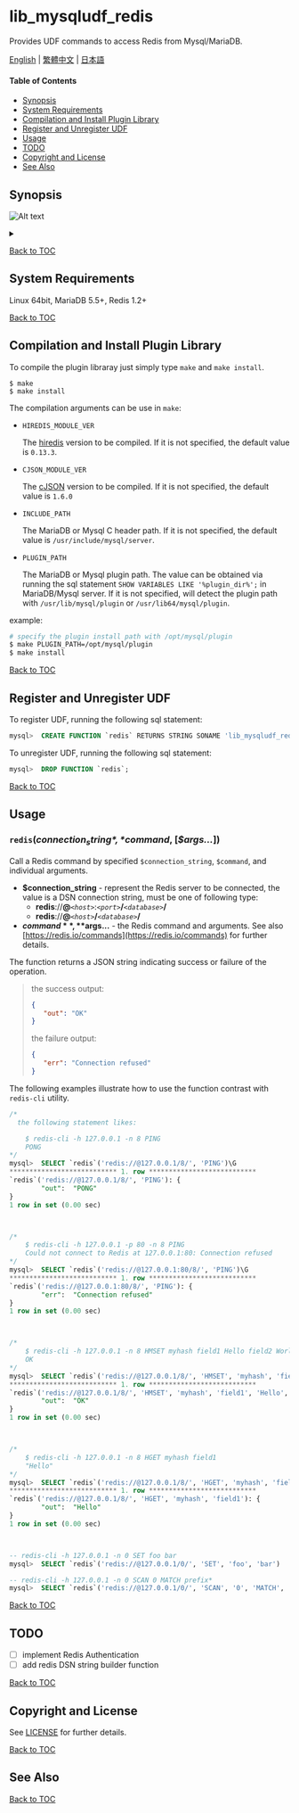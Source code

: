 lib_mysqludf_redis
==================
Provides UDF commands to access Redis from Mysql/MariaDB.

[English](README.md) | [繁體中文](README.hant.md) | [日本語](README.jp.md)


#### Table of Contents
* [Synopsis](#synopsis)
* [System Requirements](#system-requirements)
* [Compilation and Install Plugin Library](#compilation-and-install-plugin-library)
* [Register and Unregister UDF](#register-and-unregister-udf)
* [Usage](#usage)
* [TODO](#todo)
* [Copyright and License](#copyright-and-license)
* [See Also](#see-also)


Synopsis
--------
![Alt text](https://g.gravizo.com/source/figure01?https%3A%2F%2Fraw.githubusercontent.com%2FIdeonella-sakaiensis%2Flib_mysqludf_redis%2Fmaster%2FREADME.md?1)
<details>
<summary></summary>
figure01
  digraph G {
    
    rankdir = "LR";
    size ="8,8";

    edge [
        fontname = "Consolas"
        fontsize = 10
    ];
    MariaDB [
        label = "MariaDB\n(presistence)"
        shape = "box"
    ];
    Redis [
        label = "Redis\n(cached)"
        shape = "box"
    ];

    edge [
        fontcolor = "blue"
        color = "blue"
    ];
    writer;
    writer:e -> MariaDB [
        label="INSERT\nUPDATE\nDELETE"
    ];
    MariaDB -> Redis [
        label = "SET"
    ];

    edge [
        fontcolor = "red"
        color = "red"
    ];
    reader;
    reader:e -> MariaDB [
        label="SELECT"
    ];
    MariaDB -> Redis [
        label = "GET"
    ];
  }
figure01
</details>


[Back to TOC](#table-of-contents)


System Requirements
-------------------
Linux 64bit, MariaDB 5.5+, Redis 1.2+

[Back to TOC](#table-of-contents)


Compilation and Install Plugin Library
--------------------------------------
To compile the plugin libraray just simply type `make` and `make install`.
```
$ make
$ make install
```
The compilation arguments can be use in `make`:
* `HIREDIS_MODULE_VER`

  The [hiredis](https://github.com/redis/hiredis) version to be compiled. If it is not specified, the default value is `0.13.3`.

* `CJSON_MODULE_VER`

  The [cJSON](https://github.com/DaveGamble/cJSON) version to be compiled. If it is not specified, the default value is `1.6.0`

* `INCLUDE_PATH`

  The MariaDB or Mysql C header path. If it is not specified, the default value is `/usr/include/mysql/server`.

* `PLUGIN_PATH`

  The MariaDB or Mysql plugin path. The value can be obtained via running the sql statement `SHOW VARIABLES LIKE '%plugin_dir%';` in MariaDB/Mysql server. If it is not specified, will detect the plugin path with `/usr/lib/mysql/plugin` or `/usr/lib64/mysql/plugin`.

example:
```bash
# specify the plugin install path with /opt/mysql/plugin
$ make PLUGIN_PATH=/opt/mysql/plugin
$ make install
```
[Back to TOC](#table-of-contents)


Register and Unregister UDF
---------------------------
To register UDF, running the following sql statement:
```sql
mysql>  CREATE FUNCTION `redis` RETURNS STRING SONAME 'lib_mysqludf_redis.so';
```
To unregister UDF, running the following sql statement:
```sql
mysql>  DROP FUNCTION `redis`;
```

[Back to TOC](#table-of-contents)


Usage
-----
### `redis`(*$connection_string*,  *$command*,  [*$args...*])

Call a Redis command by specified `$connection_string`, `$command`, and individual arguments.

* **$connection_string** - represent the Redis server to be connected, the value is a DSN connection string, must be one of following type:
  - **redis**://**@**_`<host>`_:_`<port>`_**/**_`<database>`_**/**
  - **redis**://**@**_`<host>`_**/**_`<database>`_**/**
* **$command**, **$args...** - the Redis command and arguments. See also [https://redis.io/commands](https://redis.io/commands) for further details.


The function returns a JSON string indicating success or failure of the operation.
> the success output:
> ```json
> {
>    "out": "OK"
> }
> ```
> the failure output:
> ```json
> {
>    "err": "Connection refused"
> }
> ```

The following examples illustrate how to use the function contrast with `redis-cli` utility.
```sql
/*
  the following statement likes:

    $ redis-cli -h 127.0.0.1 -n 8 PING
    PONG
*/
mysql>  SELECT `redis`('redis://@127.0.0.1/8/', 'PING')\G
*************************** 1. row ***************************
`redis`('redis://@127.0.0.1/8/', 'PING'): {
        "out":  "PONG"
}
1 row in set (0.00 sec)



/*
    $ redis-cli -h 127.0.0.1 -p 80 -n 8 PING
    Could not connect to Redis at 127.0.0.1:80: Connection refused
*/
mysql>  SELECT `redis`('redis://@127.0.0.1:80/8/', 'PING')\G
*************************** 1. row ***************************
`redis`('redis://@127.0.0.1:80/8/', 'PING'): {
        "err":  "Connection refused"
}
1 row in set (0.00 sec)



/*
    $ redis-cli -h 127.0.0.1 -n 8 HMSET myhash field1 Hello field2 World
    OK
*/
mysql>  SELECT `redis`('redis://@127.0.0.1/8/', 'HMSET', 'myhash', 'field1', 'Hello', 'field2', 'World')\G
*************************** 1. row ***************************
`redis`('redis://@127.0.0.1/8/', 'HMSET', 'myhash', 'field1', 'Hello', 'field2', 'World'): {
        "out":  "OK"
}
1 row in set (0.00 sec)



/*
    $ redis-cli -h 127.0.0.1 -n 8 HGET myhash field1
    "Hello"
*/
mysql>  SELECT `redis`('redis://@127.0.0.1/8/', 'HGET', 'myhash', 'field1')\G
*************************** 1. row ***************************
`redis`('redis://@127.0.0.1/8/', 'HGET', 'myhash', 'field1'): {
        "out":  "Hello"
}
1 row in set (0.00 sec)



-- redis-cli -h 127.0.0.1 -n 0 SET foo bar
mysql>  SELECT `redis`('redis://@127.0.0.1/0/', 'SET', 'foo', 'bar')

-- redis-cli -h 127.0.0.1 -n 0 SCAN 0 MATCH prefix*
mysql>  SELECT `redis`('redis://@127.0.0.1/0/', 'SCAN', '0', 'MATCH', 'prefix*')
```

[Back to TOC](#table-of-contents)


TODO
----
- [ ] implement Redis Authentication
- [ ] add redis DSN string builder function

[Back to TOC](#table-of-contents)


Copyright and License
---------------------
See [LICENSE](LICENSE) for further details.

[Back to TOC](#table-of-contents)


See Also
---------

[Back to TOC](#table-of-contents)
